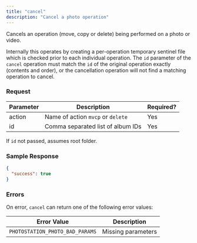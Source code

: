```yaml
---
title: "cancel"
description: "Cancel a photo operation"
---
```


Cancels an operation (move, copy or delete) being performed
on a photo or video.

Internally this operates by creating a per-operation temporary sentinel file
which is checked prior to each individual operation. The `id` parameter
of the `cancel` operation must match the `id` of the original operation
exactly (contents and order), or the cancellation operation will not find
a matching operation to cancel.

### Request ###

Parameter|Description|Required?
---------|-----------|---------
action   |Name of action `mvcp` or `delete`|Yes
id       |Comma separated list of album IDs|Yes

If `id` not passed, assumes root folder.

### Sample Response ###

```json
{
  "success": true
}
```

### Errors ###

On error, `cancel` can return one of the following error values:

Error Value|Description
-----------|-----------
`PHOTOSTATION_PHOTO_BAD_PARAMS`|Missing parameters
